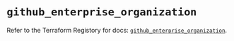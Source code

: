 # `github_enterprise_organization`

Refer to the Terraform Registory for docs: [`github_enterprise_organization`](https://registry.terraform.io/providers/integrations/github/5.27.0/docs/resources/enterprise_organization).
